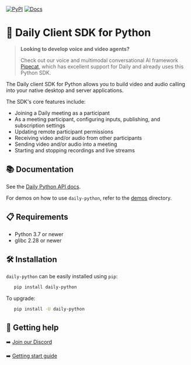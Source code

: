 [![PyPI](https://img.shields.io/pypi/v/daily-python)](https://pypi.org/project/daily-python)
[![Docs](https://img.shields.io/badge/API-docs-00CC00)](https://reference-python.daily.co/)

# 🐍 Daily Client SDK for Python

> **Looking to develop voice and video agents?**
>
> Check out our voice and multimodal conversational AI framework [Pipecat](https://github.com/pipecat-ai/pipecat), which has excellent support for Daily and already uses this Python SDK.

The Daily client SDK for Python allows you to build video and audio calling into your native desktop and server applications.

The SDK's core features include:

- Joining a Daily meeting as a participant
- As a meeting participant, configuring inputs, publishing, and subscription settings
- Updating remote participant permissions
- Receiving video and/or audio from other participants
- Sending video and/or audio into a meeting
- Starting and stopping recordings and live streams

## 📚 Documentation

See the [Daily Python API docs](https://reference-python.daily.co/index.html).

For demos on how to use `daily-python`, refer to the [demos](https://github.com/daily-co/daily-python/tree/main/demos) directory.

## 📋 Requirements

- Python 3.7 or newer
- glibc 2.28 or newer

## 🛠️ Installation

`daily-python` can be easily installed using `pip`:

```bash
   pip install daily-python
```

To upgrade:

```bash
   pip install -U daily-python
```

## 🛟 Getting help

➡️ [Join our Discord](https://discord.gg/dailyco)

➡️ [Getting start guide](https://docs.daily.co/reference/daily-python)

